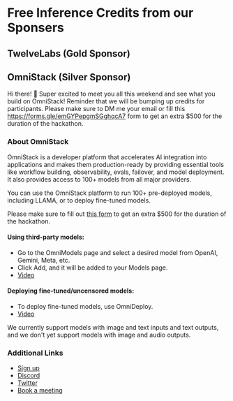 # Free Inference Credits from our Sponsers

## TwelveLabs (Gold Sponsor)

## OmniStack (Silver Sponsor)

Hi there! 👋
Super excited to meet you all this weekend and see what you build on OmniStack! Reminder that we will be bumping up credits for participants. Please make sure to DM me your email or fill this https://forms.gle/emGYPepgmSGghqcA7 form to get an extra $500 for the duration of the hackathon.

### About OmniStack

OmniStack is a developer platform that accelerates AI integration into applications and makes them production-ready by providing essential tools like workflow building, observability, evals, failover, and model deployment. It also provides access to 100+ models from all major providers.

You can use the OmniStack platform to run 100+ pre-deployed models, including LLAMA, or to deploy fine-tuned models.

Please make sure to fill out [this form](https://forms.gle/emGYPepgmSGghqcA7) to get an extra $500 for the duration of the hackathon.

#### Using third-party models:

- Go to the OmniModels page and select a desired model from OpenAI, Gemini, Meta, etc.
- Click Add, and it will be added to your Models page.
- [Video](https://www.youtube.com/watch?v=DyK2zGR0IwQ)

#### Deploying fine-tuned/uncensored models:

- To deploy fine-tuned models, use OmniDeploy.
- [Video](https://youtu.be/7PCdLEb4Jo0?si=phAN9M7cJ8Ytm4mw)

We currently support models with image and text inputs and text outputs, and we don't yet support models with image and audio outputs.

### Additional Links

- [Sign up](https://omnistack.sh/)
- [Discord](https://share.omnistack.sh/discord)
- [Twitter](https://x.com/OmniStack_sh)
- [Book a meeting](https://share.omnistack.sh/cal)
